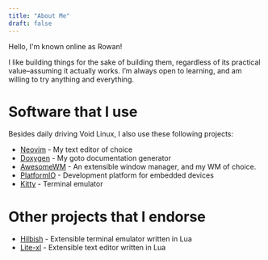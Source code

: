 ```yaml
---
title: "About Me"
draft: false
---
```

Hello, I'm known online as Rowan!

I like building things for the sake of building them, regardless of its practical value–assuming it actually works. I’m always open to learning, and am willing to try anything and everything.

# Software that I use
Besides daily driving Void Linux, I also use these following projects:
+ [Neovim](https://github.com/neovim/neovim) - My text editor of choice
+ [Doxygen](https://www.doxygen.nl/) - My goto documentation generator
+ [AwesomeWM](https://awesomewm.org/) - An extensible window manager, and my WM of choice.
+ [PlatformIO](https://platformio.org/) - Development platform for embedded devices
+ [Kitty](https://sw.kovidgoyal.net/kitty/) - Terminal emulator

# Other projects that I endorse
+ [Hilbish](https://rosettea.github.io/Hilbish) - Extensible terminal emulator written in Lua
+ [Lite-xl](https://github.com/lite-xl/lite-xl) - Extensible text editor written in Lua
